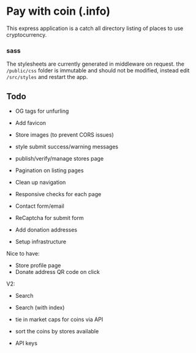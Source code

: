 # Pay with coin (.info)

This express application is a catch all directory listing of places to use cryptocurrency.

### sass
The stylesheets are currently generated in middleware on request. the `/public/css` folder is immutable and should not be modified, instead edit `/src/styles` and restart the app.

## Todo
- OG tags for unfurling
- Add favicon
- Store images (to prevent CORS issues)
- style submit success/warning messages
- publish/verify/manage stores page

- Pagination on listing pages
- Clean up navigation
- Responsive checks for each page

- Contact form/email
- ReCaptcha for submit form
- Add donation addresses

- Setup infrastructure


Nice to have:
- Store profile page
- Donate address QR code on click

V2:
- Search
- Search (with index)
- tie in market caps for coins via API
- sort the coins by stores available

- API keys
